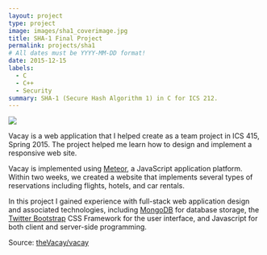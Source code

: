 ```yaml
---
layout: project
type: project
image: images/sha1_coverimage.jpg
title: SHA-1 Final Project
permalink: projects/sha1
# All dates must be YYYY-MM-DD format!
date: 2015-12-15
labels:
  - C
  - C++
  - Security
summary: SHA-1 (Secure Hash Algorithm 1) in C for ICS 212.
---
```


<img class="ui medium right floated rounded image" src="../images/vacay-home-page.png">

Vacay is a web application that I helped create as a team project in ICS 415, Spring 2015. The project helped me learn how to design and implement a responsive web site.

Vacay is implemented using [Meteor](http://meteor.com), a JavaScript application platform. Within two weeks, we created a website that implements several types of reservations including flights, hotels, and car rentals.

In this project I gained experience with full-stack web application design and associated technologies, including [MongoDB](http://mongodb.com) for database storage, the [Twitter Bootstrap](http://getbootstrap.com/) CSS Framework for the user interface, and Javascript for both client and server-side programming. 
 
Source: <a href="https://github.com/theVacay/vacay"><i class="large github icon"></i>theVacay/vacay</a>
